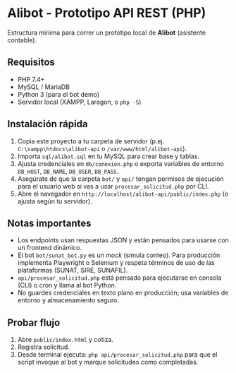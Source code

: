 # Alibot - Prototipo API REST (PHP)

Estructura mínima para correr un prototipo local de **Alibot** (asistente contable).

## Requisitos
- PHP 7.4+
- MySQL / MariaDB
- Python 3 (para el bot demo)
- Servidor local (XAMPP, Laragon, o `php -S`)

## Instalación rápida
1. Copia este proyecto a tu carpeta de servidor (p.ej. `C:\xampp\htdocs\alibot-api` o `/var/www/html/alibot-api`).
2. Importa `sql/alibot.sql` en tu MySQL para crear base y tablas.
3. Ajusta credenciales en `db/conexion.php` o exporta variables de entorno `DB_HOST`, `DB_NAME`, `DB_USER`, `DB_PASS`.
4. Asegúrate de que la carpeta `bot/` y `api/` tengan permisos de ejecución para el usuario web si vas a usar `procesar_solicitud.php` por CLI.
5. Abre el navegador en `http://localhost/alibot-api/public/index.php` (o ajusta según tu servidor).

## Notas importantes
- Los endpoints usan respuestas JSON y están pensados para usarse con un frontend dinámico.
- El bot `bot/sunat_bot.py` es un *mock* (simula conteo). Para producción implementa Playwright o Selenium y respeta términos de uso de las plataformas (SUNAT, SIRE, SUNAFIL).
- `api/procesar_solicitud.php` está pensado para ejecutarse en consola (CLI) o cron y llama al bot Python.
- No guardes credenciales en texto plano en producción; usa variables de entorno y almacenamiento seguro.

## Probar flujo
1. Abre `public/index.html` y cotiza.
2. Registra solicitud.
3. Desde terminal ejecuta: `php api/procesar_solicitud.php` para que el script invoque al bot y marque solicitudes como completadas.
